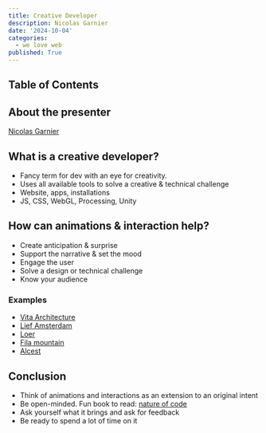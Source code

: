 ```yaml
---
title: Creative Developer
description: Nicolas Garnier
date: '2024-10-04'
categories:
  - we love web
published: True
---
```


## Table of Contents

## About the presenter

[Nicolas Garnier](https://nico.computer/)

## What is a creative developer?

- Fancy term for dev with an eye for creativity.
- Uses all available tools to solve a creative & technical challenge
- Website, apps, installations
- JS, CSS, WebGL, Processing, Unity

## How can animations & interaction help?

- Create anticipation & surprise
- Support the narrative & set the mood
- Engage the user
- Solve a design or technical challenge
- Know your audience

### Examples

- [Vita Architecture](https://vitaarchitecture.com/)
- [Lief Amsterdam](https://liefamsterdam.nl/)
- [Loer](https://loerarchitecten.com/en)
- [Fila mountain](https://filaexplore.com/)
- [Alcest](https://alcestmusic.com/)

## Conclusion

- Think of animations and interactions as an extension to an original intent
- Be open-minded. Fun book to read: [nature of code](https://natureofcode.com/)
- Ask yourself what it brings and ask for feedback
- Be ready to spend a lot of time on it
